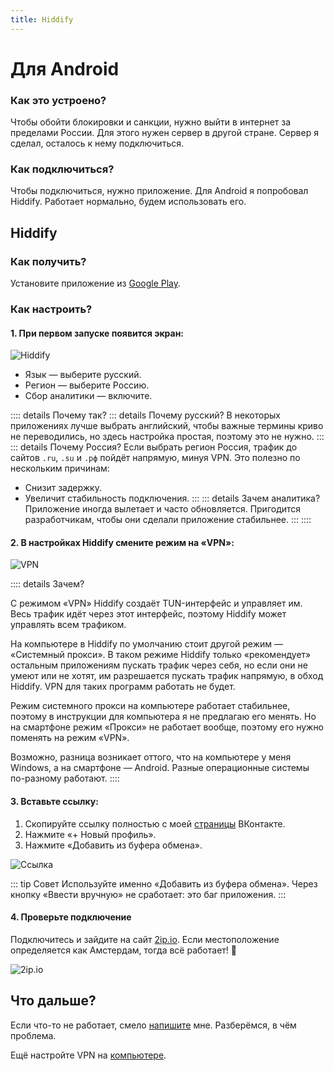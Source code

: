 ```yaml
---
title: Hiddify
---
```


# Для Android

### Как это устроено?

Чтобы обойти блокировки и санкции, нужно выйти в интернет за пределами России. Для этого нужен сервер в другой стране. Сервер я сделал, осталось к нему подключиться.

### Как подключиться?

Чтобы подключиться, нужно приложение. Для Android я попробовал Hiddify. Работает нормально, будем использовать его.

## Hiddify

### Как получить?

Установите приложение из [Google Play](https://play.google.com/store/apps/details?id=app.hiddify.com).

### Как настроить?

#### 1. При первом запуске появится экран:

![Hiddify](/android/hiddify.jpg)

- Язык — выберите русский.
- Регион — выберите Россию.
- Сбор аналитики — включите.

:::: details Почему так?
::: details Почему русский?
В некоторых приложениях лучше выбрать английский, чтобы важные термины криво не переводились, но здесь настройка простая, поэтому это не нужно.
:::
::: details Почему Россия?
Если выбрать регион Россия, трафик до сайтов `.ru`, `.su` и `.рф` пойдёт напрямую, минуя VPN. Это полезно по нескольким причинам:
- Снизит задержку.
- Увеличит стабильность подключения.
:::
::: details Зачем аналитика?
Приложение иногда вылетает и часто обновляется. Пригодится разработчикам, чтобы они сделали приложение стабильнее.
:::
::::

#### 2. В настройках Hiddify смените режим на «VPN»:

![VPN](/android/hiddify2.jpg)

:::: details Зачем?

С режимом «VPN» Hiddify создаёт TUN-интерфейс и управляет им. Весь трафик идёт через этот интерфейс, поэтому Hiddify может управлять всем трафиком.

На компьютере в Hiddify по умолчанию стоит другой режим — «Системный прокси». В таком режиме Hiddify только «рекомендует» остальным приложениям пускать трафик через себя, но если они не умеют или не хотят, им разрешается пускать трафик напрямую, в обход Hiddify. VPN для таких программ работать не будет.

Режим системного прокси на компьютере работает стабильнее, поэтому в инструкции для компьютера я не предлагаю его менять. Но на смартфоне режим «Прокси» не работает вообще, поэтому его нужно поменять на режим «VPN».

Возможно, разница возникает оттого, что на компьютере у меня Windows, а на смартфоне — Android. Разные операционные системы по-разному работают.
::::

#### 3. Вставьте ссылку:

1. Скопируйте ссылку полностью с моей [страницы](https://vk.com/vova3141592) ВКонтакте.
2. Нажмите «+ Новый профиль».
3. Нажмите «Добавить из буфера обмена».

![Ссылка](/android/hiddify3.jpg)

::: tip Совет
Используйте именно «Добавить из буфера обмена». Через кнопку «Ввести вручную» не сработает: это баг приложения.
:::

#### 4. Проверьте подключение

Подключитесь и зайдите на сайт [2ip.io](https://2ip.io/). Если местоположение определяется как Амстердам, тогда всё работает! 🎉

![2ip.io](/android/hiddify4.jpg)

## Что дальше?

Если что-то не работает, смело [напишите](https://vk.com/vova3141592) мне. Разберёмся, в чём проблема.

Ещё настройте VPN на [компьютере](/computer/hiddify).